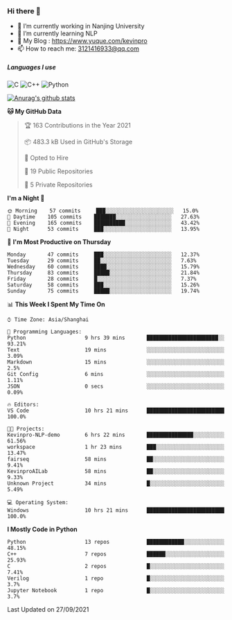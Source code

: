 ### Hi there 👋

- 🔭 I’m currently working in Nanjing University
- 🌱 I’m currently learning NLP
- 👯 My Blog : https://www.yuque.com/kevinpro
- 📫 How to reach me: 3121416933@qq.com

##### Languages I use
![C](https://img.shields.io/badge/-C-000000?style=flat&logo=c)
![C++](https://img.shields.io/badge/-C++-000000?style=flat&logo=c%2B%2B)
![Python](https://img.shields.io/badge/-Python-000000?style=flat&logo=python)

[![Anurag's github stats](https://github-readme-stats.vercel.app/api?username=Ricardokevins)](https://github.com/anuraghazra/github-readme-stats)

<!--START_SECTION:waka-->
**🐱 My GitHub Data** 

> 🏆 163 Contributions in the Year 2021
 > 
> 📦 483.3 kB Used in GitHub's Storage 
 > 
> 💼 Opted to Hire
 > 
> 📜 19 Public Repositories 
 > 
> 🔑 5 Private Repositories  
 > 
**I'm a Night 🦉** 

```text
🌞 Morning    57 commits     ███░░░░░░░░░░░░░░░░░░░░░░   15.0% 
🌆 Daytime    105 commits    ███████░░░░░░░░░░░░░░░░░░   27.63% 
🌃 Evening    165 commits    ██████████░░░░░░░░░░░░░░░   43.42% 
🌙 Night      53 commits     ███░░░░░░░░░░░░░░░░░░░░░░   13.95%

```
📅 **I'm Most Productive on Thursday** 

```text
Monday       47 commits     ███░░░░░░░░░░░░░░░░░░░░░░   12.37% 
Tuesday      29 commits     ██░░░░░░░░░░░░░░░░░░░░░░░   7.63% 
Wednesday    60 commits     ████░░░░░░░░░░░░░░░░░░░░░   15.79% 
Thursday     83 commits     █████░░░░░░░░░░░░░░░░░░░░   21.84% 
Friday       28 commits     █░░░░░░░░░░░░░░░░░░░░░░░░   7.37% 
Saturday     58 commits     ███░░░░░░░░░░░░░░░░░░░░░░   15.26% 
Sunday       75 commits     █████░░░░░░░░░░░░░░░░░░░░   19.74%

```


📊 **This Week I Spent My Time On** 

```text
⌚︎ Time Zone: Asia/Shanghai

💬 Programming Languages: 
Python                   9 hrs 39 mins       ███████████████████████░░   93.21% 
Text                     19 mins             ░░░░░░░░░░░░░░░░░░░░░░░░░   3.09% 
Markdown                 15 mins             ░░░░░░░░░░░░░░░░░░░░░░░░░   2.5% 
Git Config               6 mins              ░░░░░░░░░░░░░░░░░░░░░░░░░   1.11% 
JSON                     0 secs              ░░░░░░░░░░░░░░░░░░░░░░░░░   0.09%

🔥 Editors: 
VS Code                  10 hrs 21 mins      █████████████████████████   100.0%

🐱‍💻 Projects: 
Kevinpro-NLP-demo        6 hrs 22 mins       ███████████████░░░░░░░░░░   61.56% 
workspace                1 hr 23 mins        ███░░░░░░░░░░░░░░░░░░░░░░   13.47% 
fairseq                  58 mins             ██░░░░░░░░░░░░░░░░░░░░░░░   9.41% 
KevinproAILab            58 mins             ██░░░░░░░░░░░░░░░░░░░░░░░   9.33% 
Unknown Project          34 mins             █░░░░░░░░░░░░░░░░░░░░░░░░   5.49%

💻 Operating System: 
Windows                  10 hrs 21 mins      █████████████████████████   100.0%

```

**I Mostly Code in Python** 

```text
Python                   13 repos            ████████████░░░░░░░░░░░░░   48.15% 
C++                      7 repos             ██████░░░░░░░░░░░░░░░░░░░   25.93% 
C                        2 repos             █░░░░░░░░░░░░░░░░░░░░░░░░   7.41% 
Verilog                  1 repo              █░░░░░░░░░░░░░░░░░░░░░░░░   3.7% 
Jupyter Notebook         1 repo              █░░░░░░░░░░░░░░░░░░░░░░░░   3.7%

```



 Last Updated on 27/09/2021
<!--END_SECTION:waka-->
